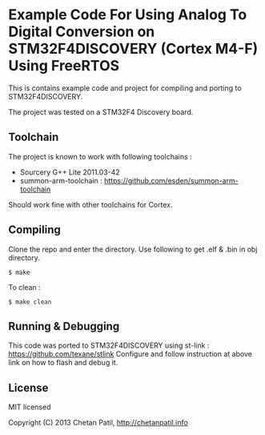 Example Code For Using Analog To Digital Conversion on STM32F4DISCOVERY (Cortex M4-F) Using FreeRTOS
========================

This is contains example code and project for compiling and porting to STM32F4DISCOVERY.

The project was tested on a STM32F4 Discovery board.

Toolchain
---------

The project is known to work with following toolchains :

* Sourcery G++ Lite 2011.03-42
* summon-arm-toolchain : <https://github.com/esden/summon-arm-toolchain>

Should work fine with other toolchains for Cortex. 

Compiling
---------

Clone the repo and enter the directory. Use following to get .elf & .bin in obj directory.

    $ make

To clean : 

    $ make clean

Running & Debugging
-------

This code was ported to STM32F4DISCOVERY using st-link : <https://github.com/texane/stlink>
Configure and follow instruction at above link on how to flash and debug it.

License
-------

MIT licensed

Copyright (C) 2013 Chetan Patil, http://chetanpatil.info
